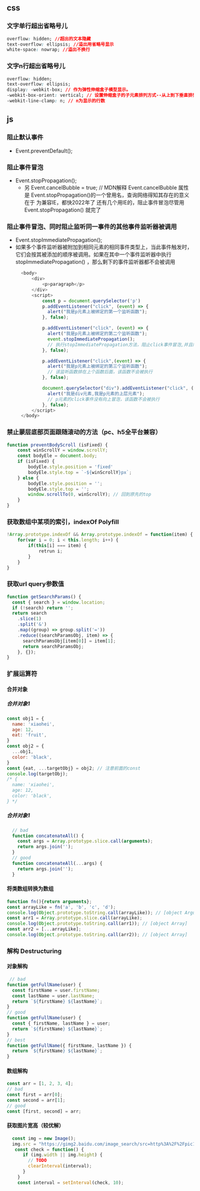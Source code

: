 ## css
### 文字单行超出省略号儿
```css
overflow: hidden; //超出的文本隐藏
text-overflow: ellipsis; //溢出用省略号显示
white-space: nowrap; //溢出不换行
```
### 文字n行超出省略号儿
```css
overflow: hidden;
text-overflow: ellipsis;
display: -webkit-box; // 作为弹性伸缩盒子模型显示。
-webkit-box-orient: vertical; // 设置伸缩盒子的子元素排列方式--从上到下垂直排列
-webkit-line-clamp: n; // n为显示的行数
```

## js
### 阻止默认事件
- Event.preventDefault();
### 阻止事件冒泡
- Event.stopPropagation();
  - 另 Event.cancelBubble = true; // MDN解释 Event.cancelBubble 属性是 Event.stopPropagation()的一个曾用名，查询网络得知其存在的意义在于 为兼容IE，都快2022年了 还有几个用IE的，阻止事件冒泡尽管用 Event.stopPropagation() 就完了
### 阻止事件冒泡、同时阻止监听同一事件的其他事件监听器被调用
- Event.stopImmediatePropagation();
- 如果多个事件监听器被附加到相同元素的相同事件类型上，当此事件触发时，它们会按其被添加的顺序被调用。如果在其中一个事件监听器中执行 stopImmediatePropagation() ，那么剩下的事件监听器都不会被调用
  ```javascript
    <body>
        <div>
            <p>paragraph</p>
        </div>
        <script>
            const p = document.querySelector('p')
            p.addEventListener("click", (event) => {
              alert("我是p元素上被绑定的第一个监听函数");
            }, false);

            p.addEventListener("click", (event) => {
              alert("我是p元素上被绑定的第二个监听函数");
              event.stopImmediatePropagation();
              // 执行stopImmediatePropagation方法，阻止click事件冒泡,并且阻止p元素上绑定的其他click事件的事件监听函数的执行
            }, false);

            p.addEventListener("click",(event) => {
              alert("我是p元素上被绑定的第三个监听函数");
              // 该监听函数排在上个函数后面，该函数不会被执行
            }, false);

            document.querySelector("div").addEventListener("click", (event) => {
              alert("我是div元素,我是p元素的上层元素");
              // p元素的click事件没有向上冒泡，该函数不会被执行
            }, false);
        </script>
    </body>
  ```
### 禁止蒙层底部页面跟随滚动的方法（pc、h5全平台兼容）
```javascript
function preventBodyScroll (isFixed) {
    const winScrollY = window.scrollY;
    const bodyEle = document.body;
    if (isFixed) {
        bodyEle.style.position = 'fixed'
        bodyEle.style.top = `-${winScrollY}px`;
    } else {
        bodyEle.style.position = '';
        bodyEle.style.top = '';
        window.scrollTo(0, winScrollY); // 回到原先的top
    }
}
```
### 获取数组中某项的索引，indexOf Polyfill
```javascript
!Array.prototype.indexOf && Array.prototype.indexOf = function(item) {
    for(var i = 0; i < this.length; i++) {
        if(this[i] === item) {
            retrun i;
        }
    }
}
```

### 获取url query参数值
```javascript
function getSearchParams() {
  const { search } = window.location;
  if (!search) return '';
  return search
    .slice(1)
    .split('&')
    .map((group) => group.split('='))
    .reduce((searchParamsObj, item) => {
      searchParamsObj[item[0]] = item[1];
      return searchParamsObj;
    }, {});
}
```

### 扩展运算符
#### 合并对象
##### 合并对象1
```javascript
const obj1 = {
  name: 'xiaohei',
  age: 12,
  eat: 'fruit',
}
const obj2 = {
  ...obj1,
  color: 'black',
}
const {eat, ...targetObj} = obj2; // 注意前面的const
console.log(targetObj);
/* {
  name: 'xiaohei',
  age: 12,
  color: 'black',
} */
```
##### 合并对象1
```javascript
  // bad
  function concatenateAll() {
    const args = Array.prototype.slice.call(arguments);
    return args.join('');
  }
  // good
  function concatenateAll(...args) {
    return args.join('');
  }
```
#### 将类数组转换为数组
```javascript
function fn(){return arguments};
const arrayLike = fn('a', 'b', 'c', 'd');
console.log(Object.prototype.toString.call(arrayLike)); // [object Arguments]
const arr1 = Array.prototype.slice.call(arrayLike);
console.log(Object.prototype.toString.call(arr1)); // [object Array]
const arr2 = [...arrayLike];
console.log(Object.prototype.toString.call(arr2)); // [object Array]
```

### 解构 Destructuring
#### 对象解构
```javascript
 // bad
function getFullName(user) {
  const firstName = user.firstName;
  const lastName = user.lastName;
  return `${firstName} ${lastName}`;
}
// good
function getFullName(user) {
  const { firstName, lastName } = user;
  return `${firstName} ${lastName}`;
}
// best
function getFullName({ firstName, lastName }) {
  return `${firstName} ${lastName}`;
}
```
#### 数组解构
```javascript
const arr = [1, 2, 3, 4];
// bad
const first = arr[0];
const second = arr[1];
// good
const [first, second] = arr;
```

#### 获取图片宽高（较优解）
```javascript
  const img = new Image();
  img.src = "https://gimg2.baidu.com/image_search/src=http%3A%2F%2Fpic1.win4000.com%2Fwallpaper%2F2020-04-07%2F5e8c1c1f397b9.jpg&refer=http%3A%2F%2Fpic1.win4000.com&app=2002&size=f9999,10000&q=a80&n=0&g=0n&fmt=jpeg?sec=1641609272&t=8166b79fc50ddaf648982d4171ad040f"; // 图片来源于 百度图片
   const check = function() {
      if (img.width || img.height) {
        // TODO
        clearInterval(interval);
      }
    }
    const interval = setInterval(check, 10);
```


